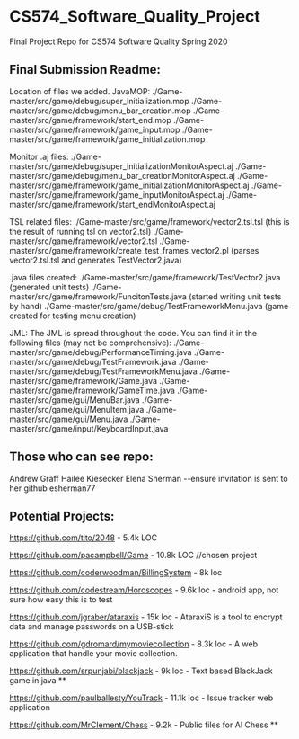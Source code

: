 # CS574_Software_Quality_Project
Final Project Repo for CS574 Software Quality Spring 2020

Final Submission Readme:
--------------------------
Location of files we added.
JavaMOP:
./Game-master/src/game/debug/super_initialization.mop
./Game-master/src/game/debug/menu_bar_creation.mop
./Game-master/src/game/framework/start_end.mop
./Game-master/src/game/framework/game_input.mop
./Game-master/src/game/framework/game_initialization.mop

Monitor .aj files:
./Game-master/src/game/debug/super_initializationMonitorAspect.aj
./Game-master/src/game/debug/menu_bar_creationMonitorAspect.aj
./Game-master/src/game/framework/game_initializationMonitorAspect.aj
./Game-master/src/game/framework/game_inputMonitorAspect.aj
./Game-master/src/game/framework/start_endMonitorAspect.aj

TSL related files:
./Game-master/src/game/framework/vector2.tsl.tsl (this is the result of running tsl on vector2.tsl)
./Game-master/src/game/framework/vector2.tsl
./Game-master/src/game/framework/create_test_frames_vector2.pl (parses vector2.tsl.tsl and generates TestVector2.java)

.java files created:
./Game-master/src/game/framework/TestVector2.java (generated unit tests)
./Game-master/src/game/framework/FuncitonTests.java (started writing unit tests by hand)
./Game-master/src/game/debug/TestFrameworkMenu.java (game created for testing menu creation)

JML:
The JML is spread throughout the code. You can find it in the following files (may not be comprehensive):
./Game-master/src/game/debug/PerformanceTiming.java
./Game-master/src/game/debug/TestFramework.java
./Game-master/src/game/debug/TestFrameworkMenu.java
./Game-master/src/game/framework/Game.java
./Game-master/src/game/framework/GameTime.java
./Game-master/src/game/gui/MenuBar.java
./Game-master/src/game/gui/MenuItem.java
./Game-master/src/game/gui/Menu.java
./Game-master/src/game/input/KeyboardInput.java

Those who can see repo:
--------------------------
Andrew Graff
Hailee Kiesecker
Elena Sherman --ensure invitation is sent to her github esherman77

Potential Projects:
--------------------------
https://github.com/tito/2048 - 5.4k LOC

https://github.com/pacampbell/Game - 10.8k LOC //chosen project

https://github.com/coderwoodman/BillingSystem - 8k loc

https://github.com/codestream/Horoscopes - 9.6k loc - android app, not sure how easy this is to test

https://github.com/jgraber/ataraxis - 15k loc - AtaraxiS is a tool to encrypt data and manage passwords on a USB-stick

https://github.com/gdromard/mymoviecollection - 8.3k loc - A web application that handle your movie collection.

https://github.com/srpunjabi/blackjack - 9k loc - Text based BlackJack game in java **

https://github.com/paulballesty/YouTrack - 11.1k loc - Issue tracker web application

https://github.com/MrClement/Chess - 9.2k - Public files for AI Chess **
